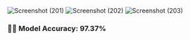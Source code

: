 ![Screenshot (201)](https://github.com/user-attachments/assets/b8ef7d6a-711e-4446-947b-7291502600b2)
![Screenshot (202)](https://github.com/user-attachments/assets/40e04f52-5639-4feb-b259-0d2855ae704c)
![Screenshot (203)](https://github.com/user-attachments/assets/0c024329-6e4e-4dff-83b0-60674f40a241)
### 🧑‍💻 Model Accuracy: 97.37%
